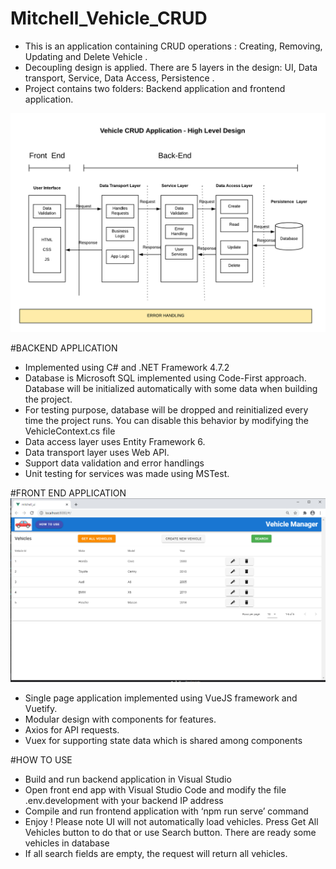 # Mitchell_Vehicle_CRUD
- This is an application containing CRUD operations : Creating, Removing, Updating and Delete Vehicle .
- Decoupling design is applied. There are 5 layers in the design: UI, Data transport, Service, Data Access, Persistence .
- Project contains two folders: Backend application and frontend application.

![alt text](highLevel.png)




#BACKEND APPLICATION 
 - Implemented using C# and .NET Framework 4.7.2
 - Database is  Microsoft SQL implemented using Code-First approach. Database will be initialized automatically with some data when building the project. 
 - For testing purpose, database will be dropped and reinitialized every time the project runs. You can disable this behavior by modifying the VehicleContext.cs file
 - Data access layer uses Entity Framework 6.
 - Data transport layer uses Web API. 
- Support data validation and error handlings 
- Unit testing for services was made using MSTest.

#FRONT END APPLICATION
![alt text](ui.png)

- Single page application implemented using VueJS framework and Vuetify.
- Modular design with components for features.
- Axios for API requests.
- Vuex for supporting state data which is shared among components 

#HOW TO USE
-	Build and run backend application in Visual Studio 
-	Open front end app with Visual Studio Code and modify the file .env.development with your backend IP address
-	Compile and run frontend application with ‘npm run serve’ command
-	Enjoy ! Please note UI will not automatically load vehicles. Press Get All Vehicles button to do that or use Search button. There are ready some vehicles in database
-	If all search fields are empty, the request will return all vehicles.
	
